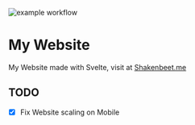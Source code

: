 ![example workflow](https://github.com/Shakenbeet/portfolio/actions/workflows/deploy.yml/badge.svg)

# My Website
My Website made with Svelte, visit at [Shakenbeet.me](https://Shakenbeet.me)

## TODO
- [X] Fix Website scaling on Mobile 
